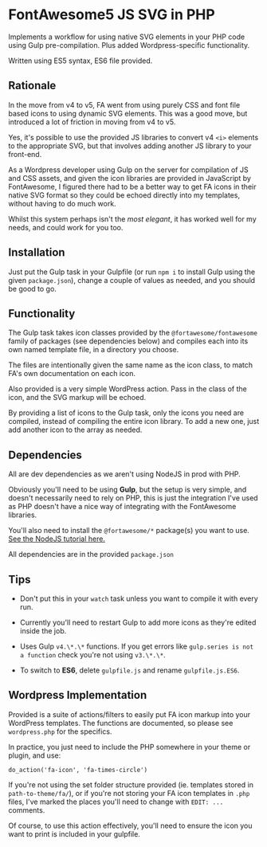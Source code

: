 # FontAwesome5 JS SVG in PHP

Implements a workflow for using native SVG elements in your PHP code using Gulp pre-compilation. Plus added Wordpress-specific functionality.

Written using ES5 syntax, ES6 file provided.

## Rationale

In the move from v4 to v5, FA went from using purely CSS and font file based icons to using dynamic SVG elements. This was a good move, but introduced a lot of friction in moving from v4 to v5.

Yes, it's possible to use the provided JS libraries to convert v4 `<i>` elements to the appropriate SVG, but that involves adding another JS library to your front-end.

As a Wordpress developer using Gulp on the server for compilation of JS and CSS assets, and given the icon libraries are provided in JavaScript by FontAwesome, I figured there had to be a better way to get FA icons in their native SVG format so they could be echoed directly into my templates, without having to do much work.

Whilst this system perhaps isn't the _most elegant_, it has worked well for my needs, and could work for you too.

## Installation

Just put the Gulp task in your Gulpfile (or run `npm i` to install Gulp using the given `package.json`), change a couple of values as needed, and you should be good to go.

## Functionality

The Gulp task takes icon classes provided by the `@fortawesome/fontawesome` family of packages (see dependencies below) and compiles each into its own named template file, in a directory you choose.

The files are intentionally given the same name as the icon class, to match FA's own documentation on each icon.

Also provided is a very simple WordPress action. Pass in the class of the icon, and the SVG markup will be echoed.

By providing a list of icons to the Gulp task, only the icons you need are compiled, instead of compiling the entire icon library. To add a new one, just add another icon to the array as needed.

## Dependencies

All are dev dependencies as we aren't using NodeJS in prod with PHP.

Obviously you'll need to be using **Gulp**, but the setup is very simple, and doesn't necessarily need to rely on PHP, this is just the integration I've used as PHP doesn't have a nice way of integrating with the FontAwesome libraries.

You'll also need to install the `@fortawesome/*` package(s) you want to use. [See the NodeJS tutorial here.](https://fontawesome.com/how-to-use/use-with-node-js "FA 5 Use with NodeJS")

All dependencies are in the provided `package.json`

## Tips

- Don't put this in your `watch` task unless you want to compile it with every run.

- Currently you'll need to restart Gulp to add more icons as they're edited inside the job.

- Uses Gulp `v4.\*.\*` functions. If you get errors like `gulp.series is not a function` check you're not using `v3.\*.\*`.

- To switch to **ES6**, delete `gulpfile.js` and rename `gulpfile.js.ES6`.

## Wordpress Implementation

Provided is a suite of actions/filters to easily put FA icon markup into your WordPress templates. The functions are documented, so please see `wordpress.php` for the specifics.

In practice, you just need to include the PHP somewhere in your theme or plugin, and use:

```do_action('fa-icon', 'fa-times-circle')```

If you're not using the set folder structure provided (ie. templates stored in `path-to-theme/fa/`), or if you're not storing your FA icon templates in `.php` files, I've marked the places you'll need to change with `EDIT: ...` comments.

Of course, to use this action effectively, you'll need to ensure the icon you want to print is included in your gulpfile.
